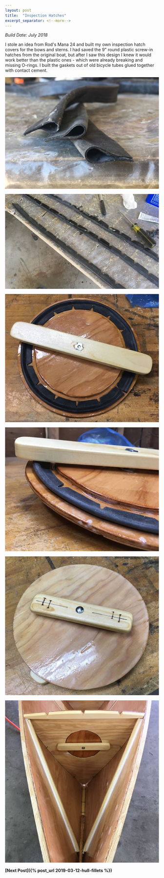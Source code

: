 ```yaml
---
layout: post
title:  "Inspection Hatches"
excerpt_separator: <!--more-->
---
```


*Build Date: July 2018*

I stole an idea from Rod's Mana 24 and built my own inspection hatch covers for the bows and sterns. I had saved the 9" round plastic screw-in hatches from the original boat, but after I saw this design I knew it would work better than the plastic ones - which were already breaking and missing O-rings. I built the gaskets out of old bicycle tubes glued together with contact cement.

<!--more-->

![Gaskets from Bicycle Tubes](/assets/images/inspection-gasket-1.jpg)

![Gaskets from Bicycle Tubes](/assets/images/inspection-gasket-2.jpg)

![Inner Side of Cover](/assets/images/inspection-inner-1.jpg)

![Inner Side of Cover](/assets/images/inspection-inner-2.jpg)

![Outer Side of Cover](/assets/images/inspection-outer.jpg)

![Inside of Stern Cover When Installed](/assets/images/inspection-installed.jpg)

**[Next Post]({% post_url 2019-03-12-hull-fillets %})**
